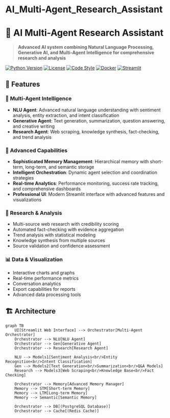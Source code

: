 # AI_Multi-Agent_Research_Assistant
# 🤖 AI Multi-Agent Research Assistant

> **Advanced AI system combining Natural Language Processing, Generative AI, and Multi-Agent Intelligence for comprehensive research and analysis**

[![Python Version](https://img.shields.io/badge/python-3.9%2B-blue.svg)](https://python.org)
[![License](https://img.shields.io/badge/license-MIT-green.svg)](LICENSE)
[![Code Style](https://img.shields.io/badge/code%20style-black-000000.svg)](https://github.com/psf/black)
[![Docker](https://img.shields.io/badge/docker-ready-blue.svg)](Dockerfile)
[![Streamlit](https://img.shields.io/badge/streamlit-app-FF4B4B.svg)](https://streamlit.io)

## 🌟 Features

### 🧠 **Multi-Agent Intelligence**
- **NLU Agent**: Advanced natural language understanding with sentiment analysis, entity extraction, and intent classification
- **Generative Agent**: Text generation, summarization, question answering, and creative writing
- **Research Agent**: Web scraping, knowledge synthesis, fact-checking, and trend analysis

### 🚀 **Advanced Capabilities**
- **Sophisticated Memory Management**: Hierarchical memory with short-term, long-term, and semantic storage
- **Intelligent Orchestration**: Dynamic agent selection and coordination strategies
- **Real-time Analytics**: Performance monitoring, success rate tracking, and comprehensive dashboards
- **Professional UI**: Modern Streamlit interface with advanced features and visualizations

### 🔬 **Research & Analysis**
- Multi-source web research with credibility scoring
- Automated fact-checking with evidence aggregation
- Trend analysis with statistical modeling
- Knowledge synthesis from multiple sources
- Source validation and confidence assessment

### 📊 **Data & Visualization**
- Interactive charts and graphs
- Real-time performance metrics
- Conversation analytics
- Export capabilities for reports
- Advanced data processing tools

## 🏗️ Architecture

```mermaid
graph TB
    UI[Streamlit Web Interface] --> Orchestrator[Multi-Agent Orchestrator]
    Orchestrator --> NLU[NLU Agent]
    Orchestrator --> Gen[Generative Agent]
    Orchestrator --> Research[Research Agent]
    
    NLU --> Models1[Sentiment Analysis<br/>Entity Recognition<br/>Intent Classification]
    Gen --> Models2[Text Generation<br/>Summarization<br/>Q&A Models]
    Research --> Models3[Web Scraping<br/>Knowledge Base<br/>Fact Checking]
    
    Orchestrator --> Memory[Advanced Memory Manager]
    Memory --> STM[Short-term Memory]
    Memory --> LTM[Long-term Memory]
    Memory --> Semantic[Semantic Memory]
    
    Orchestrator --> DB[(PostgreSQL Database)]
    Orchestrator --> Cache[(Redis Cache)]
```


</div>
